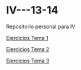 IV---13-14
==========

Repositorio personal para IV

[Ejercicios Tema 1](https://github.com/SergioMGamarra/IV---13-14/blob/master/IV1.md)

[Ejercicios Tema 2](https://github.com/SergioMGamarra/IV---13-14/blob/master/IV2-1.md)

[Ejercicios Tema 3](https://github.com/SergioMGamarra/IV---13-14/blob/master/IV-Tema3)
